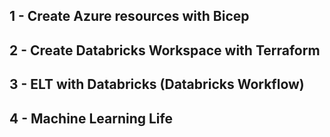 ## 1 - Create Azure resources with Bicep

## 2 - Create Databricks Workspace with Terraform

## 3 - ELT with Databricks (Databricks Workflow)

## 4 - Machine Learning Life
